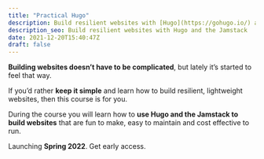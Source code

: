 ```yaml
---
title: "Practical Hugo"
description: Build resilient websites with [Hugo](https://gohugo.io/) and the [Jamstack](https://jamstack.org/).
description_seo: Build resilient websites with Hugo and the Jamstack
date: 2021-12-20T15:40:47Z
draft: false
---
```


**Building websites doesn’t have to be complicated**, but lately it’s started to feel that way.

If you’d rather **keep it simple** and learn how to build resilient, lightweight websites, then this course is for you.

During the course you will learn how to **use Hugo and the Jamstack to build websites** that are fun to make, easy to maintain and cost effective to run.

Launching **Spring 2022**. Get early access.